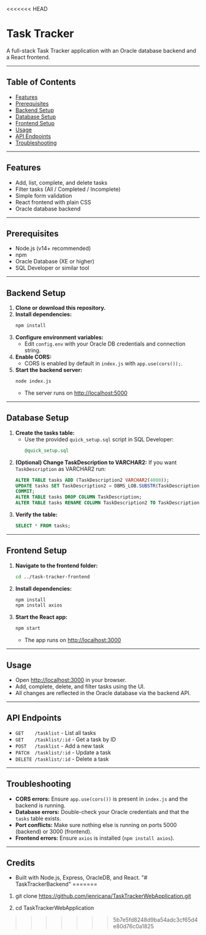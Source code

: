 <<<<<<< HEAD
# Task Tracker

A full-stack Task Tracker application with an Oracle database backend and a React frontend.

---

## Table of Contents
- [Features](#features)
- [Prerequisites](#prerequisites)
- [Backend Setup](#backend-setup)
- [Database Setup](#database-setup)
- [Frontend Setup](#frontend-setup)
- [Usage](#usage)
- [API Endpoints](#api-endpoints)
- [Troubleshooting](#troubleshooting)

---

## Features
- Add, list, complete, and delete tasks
- Filter tasks (All / Completed / Incomplete)
- Simple form validation
- React frontend with plain CSS
- Oracle database backend

---

## Prerequisites
- Node.js (v14+ recommended)
- npm
- Oracle Database (XE or higher)
- SQL Developer or similar tool

---

## Backend Setup

1. **Clone or download this repository.**
2. **Install dependencies:**
   ```bash
   npm install
   ```
3. **Configure environment variables:**
   - Edit `config.env` with your Oracle DB credentials and connection string.
4. **Enable CORS:**
   - CORS is enabled by default in `index.js` with `app.use(cors());`.
5. **Start the backend server:**
   ```bash
   node index.js
   ```
   - The server runs on [http://localhost:5000](http://localhost:5000)

---

## Database Setup

1. **Create the tasks table:**
   - Use the provided `quick_setup.sql` script in SQL Developer:
     ```sql
     @quick_setup.sql
     ```
2. **(Optional) Change TaskDescription to VARCHAR2:**
   If you want `TaskDescription` as VARCHAR2  run:
   ```sql
   ALTER TABLE tasks ADD (TaskDescription2 VARCHAR2(4000));
   UPDATE tasks SET TaskDescription2 = DBMS_LOB.SUBSTR(TaskDescription, 4000, 1);
   COMMIT;
   ALTER TABLE tasks DROP COLUMN TaskDescription;
   ALTER TABLE tasks RENAME COLUMN TaskDescription2 TO TaskDescription;
   ```
3. **Verify the table:**
   ```sql
   SELECT * FROM tasks;
   ```

---

## Frontend Setup

1. **Navigate to the frontend folder:**
   ```bash
   cd ../task-tracker-frontend
   ```
2. **Install dependencies:**
   ```bash
   npm install
   npm install axios
   ```
3. **Start the React app:**
   ```bash
   npm start
   ```
   - The app runs on [http://localhost:3000](http://localhost:3000)

---

## Usage
- Open [http://localhost:3000](http://localhost:3000) in your browser.
- Add, complete, delete, and filter tasks using the UI.
- All changes are reflected in the Oracle database via the backend API.

---

## API Endpoints

- `GET    /tasklist`           - List all tasks
- `GET    /tasklist/:id`       - Get a task by ID
- `POST   /tasklist`           - Add a new task
- `PATCH  /tasklist/:id`       - Update a task
- `DELETE /tasklist/:id`       - Delete a task

---

## Troubleshooting

- **CORS errors:** Ensure `app.use(cors())` is present in `index.js` and the backend is running.
- **Database errors:** Double-check your Oracle credentials and that the `tasks` table exists.
- **Port conflicts:** Make sure nothing else is running on ports 5000 (backend) or 3000 (frontend).
- **Frontend errors:** Ensure `axios` is installed (`npm install axios`).

---

## Credits
- Built with Node.js, Express, OracleDB, and React. "# TaskTrackerBackend" 
=======
1. git clone https://github.com/jenricana/TaskTrackerWebApplication.git

2. cd TaskTrackerWebApplication
>>>>>>> 5b7e5fd8248d9ba54adc3cf65d4e80d76c0a1825

